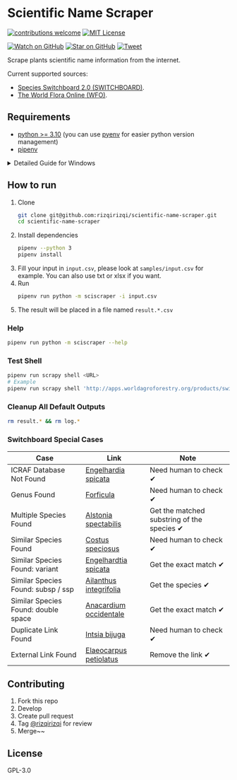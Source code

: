 # Scientific Name Scraper

[![contributions welcome][contrib-badge]][contrib-url]
[![MIT License][license-badge]][license-url]

[![Watch on GitHub][github-watch-badge]][github-watch]
[![Star on GitHub][github-star-badge]][github-star]
[![Tweet][twitter-badge]][twitter]

Scrape plants scientific name information from the internet.

Current supported sources:
- [Species Switchboard 2.0 (SWITCHBOARD)](http://apps.worldagroforestry.org/products/switchboard).
- [The World Flora Online (WFO)](http://www.worldfloraonline.org/).

## Requirements
- [python >= 3.10](https://www.python.org/downloads/) (you can use [pyenv](https://github.com/pyenv/pyenv) for easier python version management)
- [pipenv](https://github.com/pypa/pipenv)

<details>
   <summary>Detailed Guide for Windows</summary>

   1. Download python from https://www.python.org/downloads/
   2. Install python, follow the instruction
   3. Press Win button (something like window icon on keyboard), search "env", then open `Edit the system environment variables`
   4. Click Environment Variables
   5. On `System Variables` section, edit the `Path` key
   6. Add these paths using the `New` button:
      ```
      # Please replace the username with your windows username, you can see it in C:\Users folder
      # Please replace the python version with your installed python version
      C:\Users\<YOUR_USERNAME>\AppData\Local\Programs\Python\Python310
      C:\Users\<YOUR_USERNAME>\AppData\Local\Programs\Python\Python310\Scripts
      C:\Users\<YOUR_USERNAME>\AppData\Roaming\Python\Python310\Scripts
      ```
   7. Click OK, then OK
   8. Open cmd, then type `python --version`, then it should respond with the python version.
   9. Type `pip3 install --user pipenv`, then it should install pipenv, make sure it's successfully installed.
   10. Type `pipenv --version`, then it should respond with the pipenv version.
   11. Done! You can continue follow the guide in the "How to run" section.
</details>


## How to run
1. Clone
   ```sh
   git clone git@github.com:rizqirizqi/scientific-name-scraper.git
   cd scientific-name-scraper
   ```
2. Install dependencies
   ```sh
   pipenv --python 3
   pipenv install
   ```
3. Fill your input in `input.csv`, please look at `samples/input.csv` for example. You can also use txt or xlsx if you want.
4. Run
   ```sh
   pipenv run python -m sciscraper -i input.csv
   ```
5. The result will be placed in a file named `result.*.csv`

### Help
```sh
pipenv run python -m sciscraper --help
```

### Test Shell
```sh
pipenv run scrapy shell <URL>
# Example
pipenv run scrapy shell 'http://apps.worldagroforestry.org/products/switchboard/index.php/species_search/Acacia%20abyssinica'
```

### Cleanup All Default Outputs
```sh
rm result.* && rm log.*
```

### Switchboard Special Cases
| Case | Link | Note |
|---|---|---|
| ICRAF Database Not Found | [Engelhardia spicata](http://apps.worldagroforestry.org/products/switchboard/index.php/species_search/Engelhardia%20spicata) | Need human to check ✔ |
| Genus Found | [Forficula](http://apps.worldagroforestry.org/products/switchboard/index.php/species_search/Forficula) | Need human to check ✔ |
| Multiple Species Found | [Alstonia spectabilis](http://apps.worldagroforestry.org/products/switchboard/index.php/species_search/Alstonia%20spectabilis) | Get the matched substring of the species ✔ |
| Similar Species Found | [Costus speciosus](http://apps.worldagroforestry.org/products/switchboard/index.php/species_search/Costus%20speciosus) | Need human to check ✔ |
| Similar Species Found: variant | [Engelhardtia spicata](http://apps.worldagroforestry.org/products/switchboard/index.php/species_search/Engelhardtia%20spicata) | Get the exact match ✔ |
| Similar Species Found: subsp / ssp | [Ailanthus integrifolia](http://apps.worldagroforestry.org/products/switchboard/index.php/species_search/Ailanthus%20integrifolia) | Get the species ✔ |
| Similar Species Found: double space | [Anacardium occidentale](http://apps.worldagroforestry.org/products/switchboard/index.php/species_search/Anacardium%20occidentale) | Get the exact match ✔ |
| Duplicate Link Found | [Intsia bijuga](http://apps.worldagroforestry.org/products/switchboard/index.php/species_search/Intsia%20bijuga) | Need human to check ✔ |
| External Link Found | [Elaeocarpus petiolatus](http://apps.worldagroforestry.org/products/switchboard/index.php/species_search/Elaeocarpus%20petiolatus) | Remove the link ✔ |

## Contributing
1. Fork this repo
2. Develop
3. Create pull request
4. Tag [@rizqirizqi](https://github.com/rizqirizqi) for review
5. Merge~~

## License

GPL-3.0

[contrib-badge]: https://img.shields.io/badge/contributions-welcome-brightgreen.svg?style=flat-square
[contrib-url]: https://github.com/rizqirizqi/scientific-name-scraper/issues
[license-badge]: https://img.shields.io/npm/l/webpconvert.svg?style=flat-square
[license-url]: https://github.com/rizqirizqi/webpconvert/blob/master/LICENSE

[github-watch-badge]: https://img.shields.io/github/watchers/rizqirizqi/scientific-name-scraper.svg?style=social
[github-watch]: https://github.com/rizqirizqi/scientific-name-scraper/watchers
[github-star-badge]: https://img.shields.io/github/stars/rizqirizqi/scientific-name-scraper.svg?style=social
[github-star]: https://github.com/rizqirizqi/scientific-name-scraper/stargazers
[twitter]: https://twitter.com/intent/tweet?text=Scrape%20plants%20scientific%20name%20information%20from%20Agroforestry%20Species%20Switchboard%202.0.%20https%3A%2F%2Fgithub.com%2Frizqirizqi%2Fscientific-name-scraper
[twitter-badge]: https://img.shields.io/twitter/url/https/github.com/rizqirizqi/scientific-name-scraper.svg?style=social
